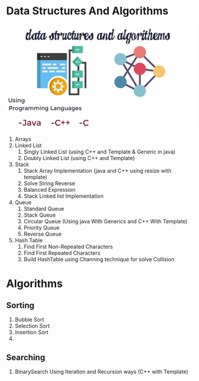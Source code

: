 # Data Structures And Algorithms
![Data Structures And Algorithms ](DataStructuresAndAlgorithems.png)
1. Arrays
2. Linked List
    1. Singly Linked List (using C++ and Template & Generic in java)
    2. Doubly Linked List (using C++ and Template)
3. Stack
   1. Stack Array Implementation (java and C++ using resize with template)
   2. Solve String Reverse
   3. Balanced Expression
   4. Stack Linked list Implementation
4. Queue
   1. Standard Queue
   2. Stack Queue
   3. Circular Queue (Using java With Generics and C++ With Template)
   4. Priority Queue
   5. Reverse Queue
5. Hash Table
   1. Find First Non-Repeated Characters
   2. Find First Repeated Characters
   3. Build HashTable using Channing technique for solve Collision
# Algorithms
## Sorting
1. Bubble Sort
2. Selection Sort
3. Insertion Sort
4. 
## Searching
1. BinarySearch Using Iteration and Recursion ways (C++ with Template)
